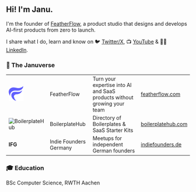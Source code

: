 ## Hi! I'm Janu.
I'm the founder of [FeatherFlow](http://featherflow.com/), a product studio that designs and develops AI-first products from zero to launch.

I share what I do, learn and know on 🐦 [Twitter/X](https://twitter.com/JanuBuilds), 📺 [YouTube](http://youtube.com/@janubuilds) & 🧑‍💼 [LinkedIn](https://www.linkedin.com/in/janu-lingeswaran/).

### 🌌 The Januverse

<table>
  <tr>
    <td><img src="Logo (White).jpg" width="40" height="40" alt="FeatherFlow"></td>
    <td>FeatherFlow</td>
    <td>Turn your expertise into AI and SaaS products without growing your team</td>
    <td><a href="https://featherflow.com">featherflow.com</a></td>
  </tr>
  <tr>
    <td><img src="https://boilerplatehub.com/logo.png" width="40" height="40" alt="BoilerplateHub"></td>
    <td>BoilerplateHub</td>
    <td>Directory of Boilerplates & SaaS Starter Kits</td>
    <td><a href="https://boilerplatehub.com">boilerplatehub.com</a></td>
  </tr>
    <tr>
    <td><b>IFG</b></td>
    <td>Indie Founders Germany</td>
    <td>Meetups for independent German founders</td>
    <td><a href="https://indiefounders.de">indiefounders.de</a></td>
  </tr>

</table>

### 🎓 Education
BSc Computer Science, RWTH Aachen
